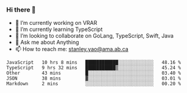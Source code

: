 ### Hi there 👋

- 🔭 I’m currently working on VRAR
- 🌱 I’m currently learning TypeScript
- 👯 I’m looking to collaborate on GoLang, TypeScript, Swift, Java
- 💬 Ask me about Anything
- 📫 How to reach me: stanley.yao@ama.ab.ca


<!--START_SECTION:waka-->
```text
JavaScript   10 hrs 8 mins   ████████████░░░░░░░░░░░░░   48.16 % 
TypeScript   9 hrs 32 mins   ███████████▒░░░░░░░░░░░░░   45.24 % 
Other        43 mins         █░░░░░░░░░░░░░░░░░░░░░░░░   03.40 % 
JSON         38 mins         ▓░░░░░░░░░░░░░░░░░░░░░░░░   03.01 % 
Markdown     2 mins          ░░░░░░░░░░░░░░░░░░░░░░░░░   00.20 % 
```
<!--END_SECTION:waka-->
